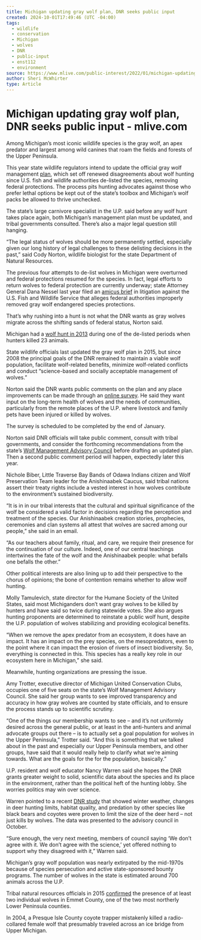 ```yaml
---
title: Michigan updating gray wolf plan, DNR seeks public input
created: 2024-10-01T17:49:46 (UTC -04:00)
tags:
  - wildlife
  - conservation
  - Michigan
  - wolves
  - DNR
  - public-input
  - enst112
  - environment
source: https://www.mlive.com/public-interest/2022/01/michigan-updating-gray-wolf-plan-dnr-seeks-public-input.html
author: Sheri McWhirter
type: Article
---
```

# Michigan updating gray wolf plan, DNR seeks public input - mlive.com

Among Michigan’s most iconic wildlife species is the gray wolf, an apex predator and largest among wild canines that roam the fields and forests of the Upper Peninsula.

This year state wildlife regulators intend to update the official gray wolf management [plan](https://www.michigan.gov/documents/dnr/wolf_management_plan_492568_7.pdf), which set off renewed disagreements about wolf hunting since U.S. fish and wildlife authorities de-listed the species, removing federal protections. The process pits hunting advocates against those who prefer lethal options be kept out of the state’s toolbox and Michigan’s wolf packs be allowed to thrive unchecked.

The state’s large carnivore specialist in the U.P. said before any wolf hunt takes place again, both Michigan’s management plan must be updated, and tribal governments consulted. There’s also a major legal question still hanging.

“The legal status of wolves should be more permanently settled, especially given our long history of legal challenges to these delisting decisions in the past,” said Cody Norton, wildlife biologist for the state Department of Natural Resources.

The previous four attempts to de-list wolves in Michigan were overturned and federal protections resumed for the species. In fact, legal efforts to return wolves to federal protection are currently underway; state Attorney General Dana Nessel last year filed an [amicus brief](https://www.michigan.gov/documents/ag/FILED_Proposed_Brief_-_Wolf_Delisting_Litigation_731090_7.pdf) in litigation against the U.S. Fish and Wildlife Service that alleges federal authorities improperly removed gray wolf endangered species protections.

That’s why rushing into a hunt is not what the DNR wants as gray wolves migrate across the shifting sands of federal status, Norton said.

Michigan had a [wolf hunt in 2013](https://www.mlive.com/news/2013/11/crying_wolf_read_a_digest_of_m.html) during one of the de-listed periods when hunters killed 23 animals.

State wildlife officials last updated the gray wolf plan in 2015, but since 2008 the principal goals of the DNR remained to maintain a viable wolf population, facilitate wolf-related benefits, minimize wolf-related conflicts and conduct “science-based and socially acceptable management of wolves.”

Norton said the DNR wants public comments on the plan and any place improvements can be made through an [online survey](https://forms.office.com/Pages/ResponsePage.aspx?id=h3D71Xc3rUKWaoku9HIl0QAX0JXc2oZPmVZUlrPcflhUNlhGWFNKRUZRVlhOSTE2WFdLQkwxVFBDRC4u). He said they want input on the long-term health of wolves and the needs of communities, particularly from the remote places of the U.P. where livestock and family pets have been injured or killed by wolves.

The survey is scheduled to be completed by the end of January.

Norton said DNR officials will take public comment, consult with tribal governments, and consider the forthcoming recommendations from the state’s [Wolf Management Advisory Council](https://www.michigan.gov/dnr/0,4570,7-350-79137_79763_106230---,00.html) before drafting an updated plan. Then a second public comment period will happen, expectedly later this year.

Nichole Biber, Little Traverse Bay Bands of Odawa Indians citizen and Wolf Preservation Team leader for the Anishinaabek Caucus, said tribal nations assert their treaty rights include a vested interest in how wolves contribute to the environment’s sustained biodiversity.

“It is in in our tribal interests that the cultural and spiritual significance of the wolf be considered a valid factor in decisions regarding the perception and treatment of the species. Our Anishinaabek creation stories, prophecies, ceremonies and clan systems all attest that wolves are sacred among our people,” she said in an email.

“As our teachers about family, ritual, and care, we require their presence for the continuation of our culture. Indeed, one of our central teachings intertwines the fate of the wolf and the Anishinaabek people: what befalls one befalls the other.”

Other political interests are also lining up to add their perspective to the chorus of opinions; the bone of contention remains whether to allow wolf hunting.

Molly Tamulevich, state director for the Humane Society of the United States, said most Michiganders don’t want gray wolves to be killed by hunters and have said so twice during statewide votes. She also argues hunting proponents are determined to reinstate a public wolf hunt, despite the U.P. population of wolves stabilizing and providing ecological benefits.

“When we remove the apex predator from an ecosystem, it does have an impact. It has an impact on the prey species, on the mesopredators, even to the point where it can impact the erosion of rivers of insect biodiversity. So, everything is connected in this. This species has a really key role in our ecosystem here in Michigan,” she said.

Meanwhile, hunting organizations are pressing the issue.

Amy Trotter, executive director of Michigan United Conservation Clubs, occupies one of five seats on the state’s Wolf Management Advisory Council. She said her group wants to see improved transparency and accuracy in how gray wolves are counted by state officials, and to ensure the process stands up to scientific scrutiny.

“One of the things our membership wants to see – and it’s not uniformly desired across the general public, or at least in the anti-hunters and animal advocate groups out there – is to actually set a goal population for wolves in the Upper Peninsula,” Trotter said. “And this is something that we talked about in the past and especially our Upper Peninsula members, and other groups, have said that it would really help to clarify what we’re aiming towards. What are the goals for the for the population, basically.”

U.P. resident and wolf educator Nancy Warren said she hopes the DNR grants greater weight to solid, scientific data about the species and its place in the environment, rather than the political heft of the hunting lobby. She worries politics may win over science.

Warren pointed to a recent [DNR study](https://www.michigan.gov/documents/dnr/Factors_Deer_UP_738385_7.pdf) that showed winter weather, changes in deer hunting limits, habitat quality, and predation by other species like black bears and coyotes were proven to limit the size of the deer herd – not just kills by wolves. The data was presented to the advisory council in October.

“Sure enough, the very next meeting, members of council saying ‘We don’t agree with it. We don’t agree with the science,’ yet offered nothing to support why they disagreed with it,” Warren said.

Michigan’s gray wolf population was nearly extirpated by the mid-1970s because of species persecution and active state-sponsored bounty programs. The number of wolves in the state is estimated around 700 animals across the U.P.

Tribal natural resources officials in 2015 [confirmed](https://www.mlive.com/news/2015/09/gray_wolf_confirmed_lower_mich.html) the presence of at least two individual wolves in Emmet County, one of the two most northerly Lower Peninsula counties.

In 2004, a Presque Isle County coyote trapper mistakenly killed a radio-collared female wolf that presumably traveled across an ice bridge from Upper Michigan.
